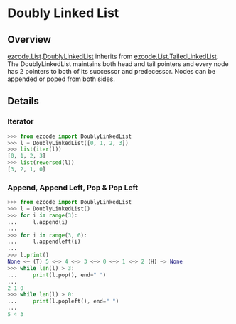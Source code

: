 # Doubly Linked List
## Overview

[ezcode.List](../../src/ezcode/List/__init__.py).[DoublyLinkedList](../../src/ezcode/List/DoublyLinkedList.py#L10) inherits from [ezcode.List.TailedLinkedList](../../src/ezcode/List/TailedLinkedList.py#L9). The DoublyLinkedList maintains both head and tail pointers and every node has 2 pointers to both of its successor and predecessor. Nodes can be appended or poped from both sides.

## Details
### Iterator
```python
>>> from ezcode import DoublyLinkedList
>>> l = DoublyLinkedList([0, 1, 2, 3])
>>> list(iter(l))
[0, 1, 2, 3]
>>> list(reversed(l))
[3, 2, 1, 0]
```
### Append, Append Left, Pop & Pop Left
```python
>>> from ezcode import DoublyLinkedList
>>> l = DoublyLinkedList()
>>> for i in range(3):
...     l.append(i)
... 
>>> for i in range(3, 6):
...     l.appendleft(i)
... 
>>> l.print()
None <─ (T) 5 <─> 4 <─> 3 <─> 0 <─> 1 <─> 2 (H) ─> None
>>> while len(l) > 3:
...     print(l.pop(), end=" ")
... 
2 1 0
>>> while len(l) > 0:
...     print(l.popleft(), end=" ")
... 
5 4 3
```